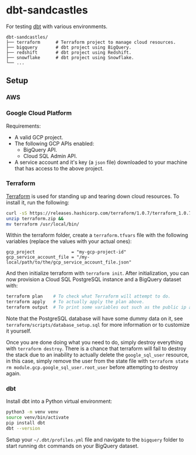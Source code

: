# dbt-sandcastles

For testing [dbt](https://www.getdbt.com/) with various environments.

```
dbt-sandcastles/
├── terraform      # Terraform project to manage cloud resources.
├── bigquery       # dbt project using BigQuery.
├── redshift       # dbt project using Redshift.
├── snowflake      # dbt project using Snowflake.
└── ...
```

## Setup

### AWS

### Google Cloud Platform

Requirements:

- A valid GCP project.
- The following GCP APIs enabled:
  - BigQuery API.
  - Cloud SQL Admin API.
- A service account and it's key (a `json` file) downloaded to your machine that has access to the above project.

### Terraform

[Terraform](https://www.terraform.io/) is used for standing up and tearing down cloud resources. To install it, run the following:

```sh
curl -sS https://releases.hashicorp.com/terraform/1.0.7/terraform_1.0.7_darwin_amd64.zip > terraform.zip &&
unzip terraform.zip &&
mv terraform /usr/local/bin/
```

Within the terraform folder, create a `terraform.tfvars` file with the following variables (replace the values with your actual ones):

```
gcp_project              = "my-gcp-project-id"
gcp_service_account_file = "/my-local/path/to/the/gcp_service_account_file.json"
```

And then initialize terraform with `terraform init`. After initialization, you can now provision a Cloud SQL PostgreSQL instance and a BigQuery dataset with:

```sh
terraform plan    # To check what Terraform will attempt to do.
terraform apply   # To actually apply the plan above.
terraform output  # To print some variables out such as the public ip address of the postgres database.
```

Note that the PostgreSQL database will have some dummy data on it, see `terraform/scripts/database_setup.sql` for more information or to customize it yourself.

Once you are done doing what you need to do, simply destroy everything with `terraform destroy`.
There is a chance that terraform will fail to destroy the stack due to an inability to actually
delete the `google_sql_user` resource, in this case, simply remove the user from the state file
with `terraform state rm module.gcp.google_sql_user.root_user` before attempting to destroy again.

### dbt

Install dbt into a Python virtual environment:

```sh
python3 -m venv venv
source venv/bin/activate
pip install dbt
dbt --version
```

Setup your `~/.dbt/profiles.yml` file and navigate to the `bigquery` folder to start running `dbt` commands on your BigQuery dataset.
